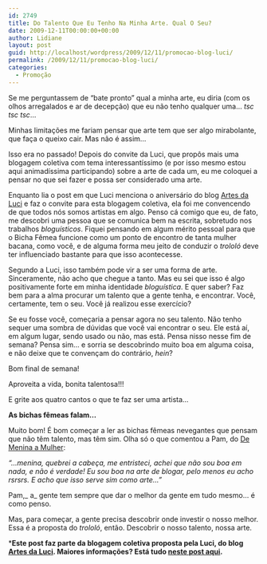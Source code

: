 ```yaml
---
id: 2749
title: Do Talento Que Eu Tenho Na Minha Arte. Qual O Seu?
date: 2009-12-11T00:00:00+00:00
author: Lidiane
layout: post
guid: http://localhost/wordpress/2009/12/11/promocao-blog-luci/
permalink: /2009/12/11/promocao-blog-luci/
categories:
  - Promoção
---
```

Se me perguntassem de “bate pronto” qual a minha arte, eu diria (com os olhos arregalados e ar de decepção) que eu não tenho qualquer uma… _tsc tsc tsc_…

Minhas limitações me fariam pensar que arte tem que ser algo mirabolante, que faça o queixo cair. Mas não é assim…

Isso era no passado! Depois do convite da Luci, que propôs mais uma blogagem coletiva com tema interessantíssimo (e por isso mesmo estou aqui animadíssima participando) sobre a arte de cada um, eu me coloquei a pensar no que sei fazer e possa ser considerado uma arte.

<!--more-->

Enquanto lia o post em que Luci menciona o aniversário do blog <a href="http://artesdaluci.blogspot.com/" target="_blank">Artes da Luci</a> e faz o convite para esta blogagem coletiva, ela foi me convencendo de que todos nós somos artistas em algo. Penso cá comigo que eu, de fato, me descobri uma pessoa que se comunica bem na escrita, sobretudo nos trabalhos _bloguísticos_. Fiquei pensando em algum mérito pessoal para que o Bicha Fêmea funcione como um ponto de encontro de tanta mulher bacana, como você, e de alguma forma meu jeito de conduzir o _trololó_ deve ter influenciado bastante para que isso acontecesse.

Segundo a Luci, isso também pode vir a ser uma forma de arte. Sinceramente, não acho que chegue a tanto. Mas eu sei que isso é algo positivamente forte em minha identidade _bloguística_. E quer saber? Faz bem para a alma procurar um talento que a gente tenha, e encontrar. Você, certamente, tem o seu. Você já realizou esse exercício?

Se eu fosse você, começaria a pensar agora no seu talento. Não tenho sequer uma sombra de dúvidas que você vai encontrar o seu. Ele está aí, em algum lugar, sendo usado ou não, mas está. Pensa nisso nesse fim de semana? Pensa sim… e sorria se descobrindo muito boa em alguma coisa, e não deixe que te convençam do contrário, _hein_?

Bom final de semana!

Aproveita a vida, bonita talentosa!!!

E grite aos quatro cantos o que te faz ser uma artista…

**As bichas fêmeas falam&#8230;**

Muito bom! É bom começar a ler as bichas fêmeas nevegantes que pensam que não têm talento, mas têm sim. Olha só o que comentou a Pam, do <a href="http://menina-a-mulher.blogspot.com/" target="_blank">De Menina a Mulher</a>:

_“&#8230;menina, quebrei a cabeça, me entristeci, achei que não sou boa em nada, e não é verdade! Eu sou boa na arte de blogar, pelo menos eu acho rsrsrs. E acho que isso serve sim como arte&#8230;”_

Pam,_ a_ gente tem sempre que dar o melhor da gente em tudo mesmo&#8230; é como penso.

Mas, para começar, a gente precisa descobrir onde investir o nosso melhor. Essa é a proposta do _trololó_, então. Descobrir o nosso talento, nossa arte.

***Este post faz parte da blogagem coletiva proposta pela Luci, do blog <a href="http://artesdaluci.blogspot.com/" target="_blank">Artes da Luci</a>. Maiores informações? Está tudo <a href="http://artesdaluci.blogspot.com/2009/12/o-artes-esta-em-festa-venha-participar.html" target="_blank">neste post aqui</a>.**